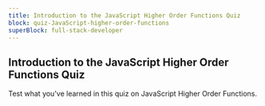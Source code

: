 ```yaml
---
title: Introduction to the JavaScript Higher Order Functions Quiz
block: quiz-JavaScript-higher-order-functions
superBlock: full-stack-developer
---
```


## Introduction to the JavaScript Higher Order Functions Quiz

Test what you've learned in this quiz on JavaScript Higher Order Functions.
